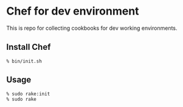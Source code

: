 Chef for dev environment
====

This is repo for collecting cookbooks for dev working environments.

## Install Chef

```
% bin/init.sh
```

## Usage

```
% sudo rake:init
% sudo rake
```
